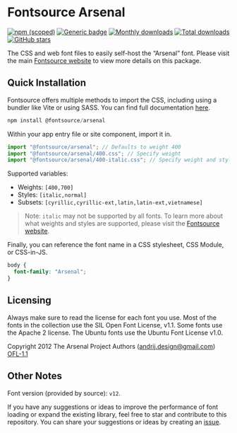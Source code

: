 # Fontsource Arsenal

[![npm (scoped)](https://img.shields.io/npm/v/@fontsource/arsenal?color=brightgreen)](https://www.npmjs.com/package/@fontsource/arsenal) [![Generic badge](https://img.shields.io/badge/fontsource-passing-brightgreen)](https://github.com/fontsource/fontsource) [![Monthly downloads](https://badgen.net/npm/dm/@fontsource/arsenal)](https://github.com/fontsource/fontsource) [![Total downloads](https://badgen.net/npm/dt/@fontsource/arsenal)](https://github.com/fontsource/fontsource) [![GitHub stars](https://img.shields.io/github/stars/fontsource/fontsource.svg?style=social&label=Star)](https://github.com/fontsource/fontsource/stargazers)

The CSS and web font files to easily self-host the “Arsenal” font. Please visit the main [Fontsource website](https://fontsource.org/fonts/arsenal) to view more details on this package.

## Quick Installation

Fontsource offers multiple methods to import the CSS, including using a bundler like Vite or using SASS. You can find full documentation [here](https://fontsource.org/docs/getting-started/introduction).

```javascript
npm install @fontsource/arsenal
```

Within your app entry file or site component, import it in.

```javascript
import "@fontsource/arsenal"; // Defaults to weight 400
import "@fontsource/arsenal/400.css"; // Specify weight
import "@fontsource/arsenal/400-italic.css"; // Specify weight and style
```

Supported variables:
- Weights: `[400,700]`
- Styles: `[italic,normal]`
- Subsets: `[cyrillic,cyrillic-ext,latin,latin-ext,vietnamese]`

> Note: `italic` may not be supported by all fonts. To learn more about what weights and styles are supported, please visit the [Fontsource website](https://fontsource.org/fonts/arsenal).

Finally, you can reference the font name in a CSS stylesheet, CSS Module, or CSS-in-JS.

```css
body {
  font-family: "Arsenal";
}
```

## Licensing
Always make sure to read the license for each font you use. Most of the fonts in the collection use the SIL Open Font License, v1.1. Some fonts use the Apache 2 license. The Ubuntu fonts use the Ubuntu Font License v1.0.

Copyright 2012 The Arsenal Project Authors (andrij.design@gmail.com)
[OFL-1.1](https://openfontlicense.org)

## Other Notes
Font version (provided by source): `v12`.

If you have any suggestions or ideas to improve the performance of font loading or expand the existing library, feel free to star and contribute to this repository. You can share your suggestions or ideas by creating an [issue](https://github.com/fontsource/fontsource/issues).